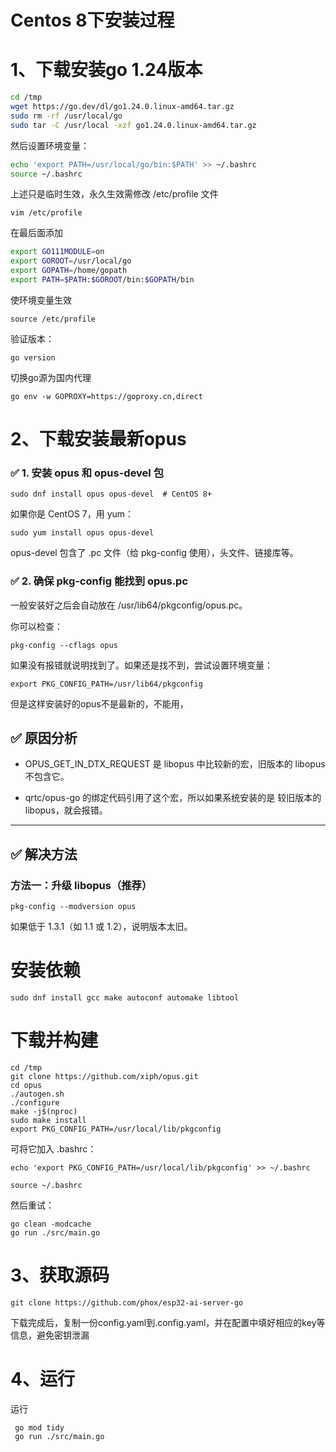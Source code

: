 # Centos 8下安装过程


# 1、下载安装go 1.24版本
```Bash
cd /tmp
wget https://go.dev/dl/go1.24.0.linux-amd64.tar.gz
sudo rm -rf /usr/local/go
sudo tar -C /usr/local -xzf go1.24.0.linux-amd64.tar.gz
```

然后设置环境变量：
```Bash
echo 'export PATH=/usr/local/go/bin:$PATH' >> ~/.bashrc
source ~/.bashrc
```
上述只是临时生效，永久生效需修改 /etc/profile 文件

```Shell
vim /etc/profile
```

在最后面添加

```Bash
export GO111MODULE=on
export GOROOT=/usr/local/go
export GOPATH=/home/gopath
export PATH=$PATH:$GOROOT/bin:$GOPATH/bin
```

使环境变量生效

```Shell
source /etc/profile
```

验证版本：
```Shell
go version
```
切换go源为国内代理
```Shell
go env -w GOPROXY=https://goproxy.cn,direct
```


# 2、下载安装最新opus

### ✅ 1. 安装 opus 和 opus-devel 包
```
sudo dnf install opus opus-devel  # CentOS 8+
```
如果你是 CentOS 7，用 yum：
```
sudo yum install opus opus-devel
```
opus-devel 包含了 .pc 文件（给 pkg-config 使用），头文件、链接库等。

### ✅ 2. 确保 pkg-config 能找到 opus.pc

一般安装好之后会自动放在 /usr/lib64/pkgconfig/opus.pc。

你可以检查：
```
pkg-config --cflags opus
```
如果没有报错就说明找到了。如果还是找不到，尝试设置环境变量：
```
export PKG_CONFIG_PATH=/usr/lib64/pkgconfig
```
但是这样安装好的opus不是最新的，不能用，

## ✅ 原因分析

- OPUS_GET_IN_DTX_REQUEST 是 libopus 中比较新的宏，旧版本的 libopus 不包含它。

- qrtc/opus-go 的绑定代码引用了这个宏，所以如果系统安装的是 较旧版本的 libopus，就会报错。

---

## ✅ 解决方法

### 方法一：升级 libopus（推荐）
```
pkg-config --modversion opus
```
如果低于 1.3.1（如 1.1 或 1.2），说明版本太旧。

# 安装依赖
```
sudo dnf install gcc make autoconf automake libtool
```
# 下载并构建
```
cd /tmp
git clone https://github.com/xiph/opus.git
cd opus
./autogen.sh
./configure
make -j$(nproc)
sudo make install
export PKG_CONFIG_PATH=/usr/local/lib/pkgconfig
```
可将它加入 .bashrc：
```
echo 'export PKG_CONFIG_PATH=/usr/local/lib/pkgconfig' >> ~/.bashrc
```
```
source ~/.bashrc
```
然后重试：
```
go clean -modcache
go run ./src/main.go
```
# 3、获取源码
```
git clone https://github.com/phox/esp32-ai-server-go
```
下载完成后，复制一份config.yaml到.config.yaml，并在配置中填好相应的key等信息，避免密钥泄漏

# 4、运行

运行

```
 go mod tidy
 go run ./src/main.go
```



